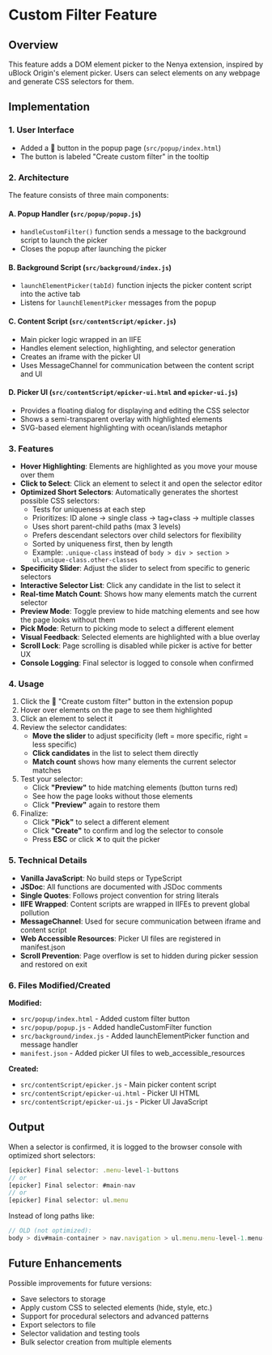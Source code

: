 # Custom Filter Feature

## Overview

This feature adds a DOM element picker to the Nenya extension, inspired by uBlock Origin's element picker. Users can select elements on any webpage and generate CSS selectors for them.

## Implementation

### 1. User Interface

- Added a 🎯 button in the popup page (`src/popup/index.html`)
- The button is labeled "Create custom filter" in the tooltip

### 2. Architecture

The feature consists of three main components:

#### A. Popup Handler (`src/popup/popup.js`)

- `handleCustomFilter()` function sends a message to the background script to launch the picker
- Closes the popup after launching the picker

#### B. Background Script (`src/background/index.js`)

- `launchElementPicker(tabId)` function injects the picker content script into the active tab
- Listens for `launchElementPicker` messages from the popup

#### C. Content Script (`src/contentScript/epicker.js`)

- Main picker logic wrapped in an IIFE
- Handles element selection, highlighting, and selector generation
- Creates an iframe with the picker UI
- Uses MessageChannel for communication between the content script and UI

#### D. Picker UI (`src/contentScript/epicker-ui.html` and `epicker-ui.js`)

- Provides a floating dialog for displaying and editing the CSS selector
- Shows a semi-transparent overlay with highlighted elements
- SVG-based element highlighting with ocean/islands metaphor

### 3. Features

- **Hover Highlighting**: Elements are highlighted as you move your mouse over them
- **Click to Select**: Click an element to select it and open the selector editor
- **Optimized Short Selectors**: Automatically generates the shortest possible CSS selectors:
  - Tests for uniqueness at each step
  - Prioritizes: ID alone → single class → tag+class → multiple classes
  - Uses short parent-child paths (max 3 levels)
  - Prefers descendant selectors over child selectors for flexibility
  - Sorted by uniqueness first, then by length
  - Example: `.unique-class` instead of `body > div > section > ul.unique-class.other-classes`
- **Specificity Slider**: Adjust the slider to select from specific to generic selectors
- **Interactive Selector List**: Click any candidate in the list to select it
- **Real-time Match Count**: Shows how many elements match the current selector
- **Preview Mode**: Toggle preview to hide matching elements and see how the page looks without them
- **Pick Mode**: Return to picking mode to select a different element
- **Visual Feedback**: Selected elements are highlighted with a blue overlay
- **Scroll Lock**: Page scrolling is disabled while picker is active for better UX
- **Console Logging**: Final selector is logged to console when confirmed

### 4. Usage

1. Click the 🎯 "Create custom filter" button in the extension popup
2. Hover over elements on the page to see them highlighted
3. Click an element to select it
4. Review the selector candidates:
   - **Move the slider** to adjust specificity (left = more specific, right = less specific)
   - **Click candidates** in the list to select them directly
   - **Match count** shows how many elements the current selector matches
5. Test your selector:
   - Click **"Preview"** to hide matching elements (button turns red)
   - See how the page looks without those elements
   - Click **"Preview"** again to restore them
6. Finalize:
   - Click **"Pick"** to select a different element
   - Click **"Create"** to confirm and log the selector to console
   - Press **ESC** or click **✕** to quit the picker

### 5. Technical Details

- **Vanilla JavaScript**: No build steps or TypeScript
- **JSDoc**: All functions are documented with JSDoc comments
- **Single Quotes**: Follows project convention for string literals
- **IIFE Wrapped**: Content scripts are wrapped in IIFEs to prevent global pollution
- **MessageChannel**: Used for secure communication between iframe and content script
- **Web Accessible Resources**: Picker UI files are registered in manifest.json
- **Scroll Prevention**: Page overflow is set to hidden during picker session and restored on exit

### 6. Files Modified/Created

**Modified:**

- `src/popup/index.html` - Added custom filter button
- `src/popup/popup.js` - Added handleCustomFilter function
- `src/background/index.js` - Added launchElementPicker function and message handler
- `manifest.json` - Added picker UI files to web_accessible_resources

**Created:**

- `src/contentScript/epicker.js` - Main picker content script
- `src/contentScript/epicker-ui.html` - Picker UI HTML
- `src/contentScript/epicker-ui.js` - Picker UI JavaScript

## Output

When a selector is confirmed, it is logged to the browser console with optimized short selectors:

```javascript
[epicker] Final selector: .menu-level-1-buttons
// or
[epicker] Final selector: #main-nav
// or
[epicker] Final selector: ul.menu
```

Instead of long paths like:

```javascript
// OLD (not optimized):
body > div#main-container > nav.navigation > ul.menu.menu-level-1.menu-level-1-buttons.sm-gap-medium
```

## Future Enhancements

Possible improvements for future versions:

- Save selectors to storage
- Apply custom CSS to selected elements (hide, style, etc.)
- Support for procedural selectors and advanced patterns
- Export selectors to file
- Selector validation and testing tools
- Bulk selector creation from multiple elements
